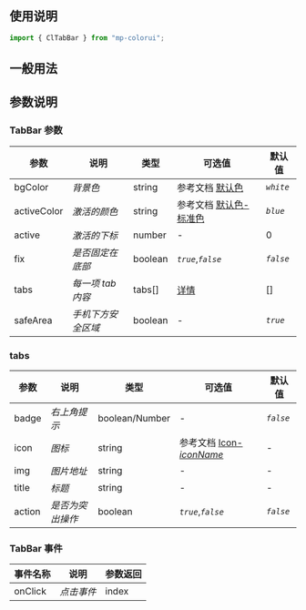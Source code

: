 ## 使用说明

```jsx
import { ClTabBar } from "mp-colorui";
```

## 一般用法

<CodeShow componentName='tabBar' />

## 参数说明

### TabBar 参数

| 参数        | 说明               | 类型    | 可选值                                                      | 默认值    |
| ----------- | ------------------ | ------- | ----------------------------------------------------------- | --------- |
| bgColor     | _背景色_           | string  | 参考文档 [默认色](/mp-colorui-doc/home/color)               | _`white`_ |
| activeColor | _激活的颜色_       | string  | 参考文档 [默认色-标准色](/mp-colorui-doc/home/color#标准色) | _`blue`_  |
| active      | _激活的下标_       | number  | -                                                           | 0         |
| fix         | _是否固定在底部_   | boolean | _`true`_,_`false`_                                          | _`false`_ |
| tabs        | _每一项 tab 内容_  | tabs[]  | [详情](/mp-colorui-doc/navigate/tabBar#tabs)                | []        |
| safeArea    | _手机下方安全区域_ | boolean | -                                                           | _`true`_  |

### tabs

| 参数   | 说明             | 类型           | 可选值                                                         | 默认值    |
| ------ | ---------------- | -------------- | -------------------------------------------------------------- | --------- |
| badge  | _右上角提示_     | boolean/Number | -                                                              | _`false`_ |
| icon   | _图标_           | string         | 参考文档 [Icon-_iconName_](/mp-colorui-doc/base/icon#iconname) | -         |
| img    | _图片地址_       | string         | -                                                              | -         |
| title  | _标题_           | string         | -                                                              | -         |
| action | _是否为突出操作_ | boolean        | _`true`_,_`false`_                                             | _`false`_ |

### TabBar 事件

| 事件名称 | 说明       | 参数返回 |
| -------- | ---------- | -------- |
| onClick  | _点击事件_ | index    |

<FloatPhone url="https://yinliangdream.github.io/mp-colorui-h5-demo/#/pages/components/tabBar/index" />
